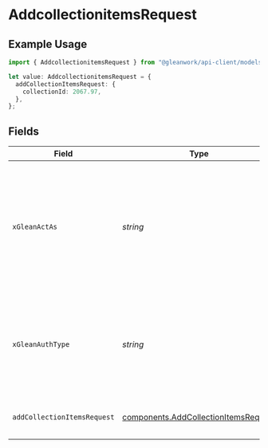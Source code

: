 # AddcollectionitemsRequest

## Example Usage

```typescript
import { AddcollectionitemsRequest } from "@gleanwork/api-client/models/operations";

let value: AddcollectionitemsRequest = {
  addCollectionItemsRequest: {
    collectionId: 2067.97,
  },
};
```

## Fields

| Field                                                                                                                    | Type                                                                                                                     | Required                                                                                                                 | Description                                                                                                              |
| ------------------------------------------------------------------------------------------------------------------------ | ------------------------------------------------------------------------------------------------------------------------ | ------------------------------------------------------------------------------------------------------------------------ | ------------------------------------------------------------------------------------------------------------------------ |
| `xGleanActAs`                                                                                                            | *string*                                                                                                                 | :heavy_minus_sign:                                                                                                       | Email address of a user on whose behalf the request is intended to be made (should be non-empty only for global tokens). |
| `xGleanAuthType`                                                                                                         | *string*                                                                                                                 | :heavy_minus_sign:                                                                                                       | Auth type being used to access the endpoint (should be non-empty only for global tokens).                                |
| `addCollectionItemsRequest`                                                                                              | [components.AddCollectionItemsRequest](../../models/components/addcollectionitemsrequest.md)                             | :heavy_check_mark:                                                                                                       | Data describing the add operation.                                                                                       |